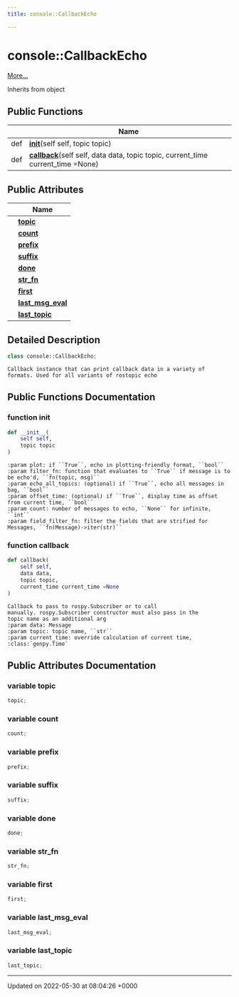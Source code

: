 ```yaml
---
title: console::CallbackEcho

---
```


# console::CallbackEcho



 [More...](#detailed-description)

Inherits from object

## Public Functions

|                | Name           |
| -------------- | -------------- |
| def | **[__init__](/medusa_base/api/markdown/medusa_addons/http_server/Classes/classconsole_1_1CallbackEcho/#function---init--)**(self self, topic topic) |
| def | **[callback](/medusa_base/api/markdown/medusa_addons/http_server/Classes/classconsole_1_1CallbackEcho/#function-callback)**(self self, data data, topic topic, current_time current_time =None) |

## Public Attributes

|                | Name           |
| -------------- | -------------- |
| | **[topic](/medusa_base/api/markdown/medusa_addons/http_server/Classes/classconsole_1_1CallbackEcho/#variable-topic)**  |
| | **[count](/medusa_base/api/markdown/medusa_addons/http_server/Classes/classconsole_1_1CallbackEcho/#variable-count)**  |
| | **[prefix](/medusa_base/api/markdown/medusa_addons/http_server/Classes/classconsole_1_1CallbackEcho/#variable-prefix)**  |
| | **[suffix](/medusa_base/api/markdown/medusa_addons/http_server/Classes/classconsole_1_1CallbackEcho/#variable-suffix)**  |
| | **[done](/medusa_base/api/markdown/medusa_addons/http_server/Classes/classconsole_1_1CallbackEcho/#variable-done)**  |
| | **[str_fn](/medusa_base/api/markdown/medusa_addons/http_server/Classes/classconsole_1_1CallbackEcho/#variable-str-fn)**  |
| | **[first](/medusa_base/api/markdown/medusa_addons/http_server/Classes/classconsole_1_1CallbackEcho/#variable-first)**  |
| | **[last_msg_eval](/medusa_base/api/markdown/medusa_addons/http_server/Classes/classconsole_1_1CallbackEcho/#variable-last-msg-eval)**  |
| | **[last_topic](/medusa_base/api/markdown/medusa_addons/http_server/Classes/classconsole_1_1CallbackEcho/#variable-last-topic)**  |

## Detailed Description

```python
class console::CallbackEcho;
```




```
Callback instance that can print callback data in a variety of
formats. Used for all variants of rostopic echo
```

## Public Functions Documentation

### function __init__

```python
def __init__(
    self self,
    topic topic
)
```




```
:param plot: if ``True``, echo in plotting-friendly format, ``bool``
:param filter_fn: function that evaluates to ``True`` if message is to be echo'd, ``fn(topic, msg)``
:param echo_all_topics: (optional) if ``True``, echo all messages in bag, ``bool``
:param offset_time: (optional) if ``True``, display time as offset from current time, ``bool``
:param count: number of messages to echo, ``None`` for infinite, ``int``
:param field_filter_fn: filter the fields that are strified for Messages, ``fn(Message)->iter(str)``
```


### function callback

```python
def callback(
    self self,
    data data,
    topic topic,
    current_time current_time =None
)
```




```
Callback to pass to rospy.Subscriber or to call
manually. rospy.Subscriber constructor must also pass in the
topic name as an additional arg
:param data: Message
:param topic: topic name, ``str``
:param current_time: override calculation of current time, :class:`genpy.Time`
```


## Public Attributes Documentation

### variable topic

```python
topic;
```


### variable count

```python
count;
```


### variable prefix

```python
prefix;
```


### variable suffix

```python
suffix;
```


### variable done

```python
done;
```


### variable str_fn

```python
str_fn;
```


### variable first

```python
first;
```


### variable last_msg_eval

```python
last_msg_eval;
```


### variable last_topic

```python
last_topic;
```


-------------------------------

Updated on 2022-05-30 at 08:04:26 +0000